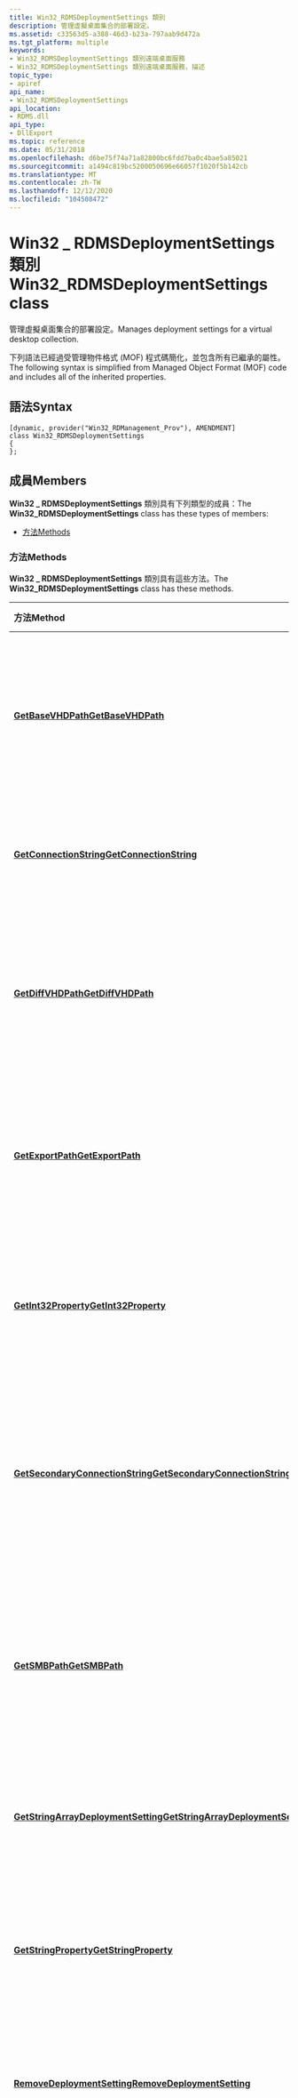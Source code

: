 ```yaml
---
title: Win32_RDMSDeploymentSettings 類別
description: 管理虛擬桌面集合的部署設定。
ms.assetid: c33563d5-a388-46d3-b23a-797aab9d472a
ms.tgt_platform: multiple
keywords:
- Win32_RDMSDeploymentSettings 類別遠端桌面服務
- Win32_RDMSDeploymentSettings 類別遠端桌面服務，描述
topic_type:
- apiref
api_name:
- Win32_RDMSDeploymentSettings
api_location:
- RDMS.dll
api_type:
- DllExport
ms.topic: reference
ms.date: 05/31/2018
ms.openlocfilehash: d6be75f74a71a82800bc6fdd7ba0c4bae5a85021
ms.sourcegitcommit: a1494c819bc5200050696e66057f1020f5b142cb
ms.translationtype: MT
ms.contentlocale: zh-TW
ms.lasthandoff: 12/12/2020
ms.locfileid: "104508472"
---
```

# <a name="win32_rdmsdeploymentsettings-class"></a><span data-ttu-id="dea6d-105">Win32 \_ RDMSDeploymentSettings 類別</span><span class="sxs-lookup"><span data-stu-id="dea6d-105">Win32\_RDMSDeploymentSettings class</span></span>

<span data-ttu-id="dea6d-106">管理虛擬桌面集合的部署設定。</span><span class="sxs-lookup"><span data-stu-id="dea6d-106">Manages deployment settings for a virtual desktop collection.</span></span>

<span data-ttu-id="dea6d-107">下列語法已經過受管理物件格式 (MOF) 程式碼簡化，並包含所有已繼承的屬性。</span><span class="sxs-lookup"><span data-stu-id="dea6d-107">The following syntax is simplified from Managed Object Format (MOF) code and includes all of the inherited properties.</span></span>

## <a name="syntax"></a><span data-ttu-id="dea6d-108">語法</span><span class="sxs-lookup"><span data-stu-id="dea6d-108">Syntax</span></span>

``` syntax
[dynamic, provider("Win32_RDManagement_Prov"), AMENDMENT]
class Win32_RDMSDeploymentSettings
{
};
```

## <a name="members"></a><span data-ttu-id="dea6d-109">成員</span><span class="sxs-lookup"><span data-stu-id="dea6d-109">Members</span></span>

<span data-ttu-id="dea6d-110">**Win32 \_ RDMSDeploymentSettings** 類別具有下列類型的成員：</span><span class="sxs-lookup"><span data-stu-id="dea6d-110">The **Win32\_RDMSDeploymentSettings** class has these types of members:</span></span>

-   [<span data-ttu-id="dea6d-111">方法</span><span class="sxs-lookup"><span data-stu-id="dea6d-111">Methods</span></span>](#methods)

### <a name="methods"></a><span data-ttu-id="dea6d-112">方法</span><span class="sxs-lookup"><span data-stu-id="dea6d-112">Methods</span></span>

<span data-ttu-id="dea6d-113">**Win32 \_ RDMSDeploymentSettings** 類別具有這些方法。</span><span class="sxs-lookup"><span data-stu-id="dea6d-113">The **Win32\_RDMSDeploymentSettings** class has these methods.</span></span>



| <span data-ttu-id="dea6d-114">方法</span><span class="sxs-lookup"><span data-stu-id="dea6d-114">Method</span></span>                                                                                                  | <span data-ttu-id="dea6d-115">描述</span><span class="sxs-lookup"><span data-stu-id="dea6d-115">Description</span></span>                                                                                                                       |
|:--------------------------------------------------------------------------------------------------------|:----------------------------------------------------------------------------------------------------------------------------------|
| [<span data-ttu-id="dea6d-116">**GetBaseVHDPath**</span><span class="sxs-lookup"><span data-stu-id="dea6d-116">**GetBaseVHDPath**</span></span>](getbasevhdpath-win32-rdmsdeploymentsettings.md)                                   | <span data-ttu-id="dea6d-117">抓取虛擬桌面集合 Vhd 部署所在目錄的基底路徑。</span><span class="sxs-lookup"><span data-stu-id="dea6d-117">Retrieves the base path to the directory to which VHDs of the virtual desktop collection are deployed.</span></span><br/>                 |
| [<span data-ttu-id="dea6d-118">**GetConnectionString**</span><span class="sxs-lookup"><span data-stu-id="dea6d-118">**GetConnectionString**</span></span>](win32-rdmsdeploymentsettings-getconnectionstring.md)                         | <span data-ttu-id="dea6d-119">抓取部署層級的資料庫連接字串。</span><span class="sxs-lookup"><span data-stu-id="dea6d-119">Retrieves the deployment-level database connection string.</span></span><br/>                                                             |
| [<span data-ttu-id="dea6d-120">**GetDiffVHDPath**</span><span class="sxs-lookup"><span data-stu-id="dea6d-120">**GetDiffVHDPath**</span></span>](getdiffvhdpath-win32-rdmsdeploymentsettings.md)                                   | <span data-ttu-id="dea6d-121">抓取為虛擬桌面集合部署差異磁片的目錄路徑。</span><span class="sxs-lookup"><span data-stu-id="dea6d-121">Retrieves the directory path to which the differencing disks are deployed for a virtual desktop collection.</span></span><br/>            |
| [<span data-ttu-id="dea6d-122">**GetExportPath**</span><span class="sxs-lookup"><span data-stu-id="dea6d-122">**GetExportPath**</span></span>](getexportpath-win32-rdmsdeploymentsettings.md)                                     | <span data-ttu-id="dea6d-123">抓取虛擬機器集合的虛擬機器部署所在的目錄路徑。</span><span class="sxs-lookup"><span data-stu-id="dea6d-123">Retrieves the directory path to which virtual machines are deployed for a virtual desktop collection.</span></span><br/>                  |
| [<span data-ttu-id="dea6d-124">**GetInt32Property**</span><span class="sxs-lookup"><span data-stu-id="dea6d-124">**GetInt32Property**</span></span>](getint32property-win32-rdmsdeploymentsettings.md)                               | <span data-ttu-id="dea6d-125">抓取虛擬桌面集合部署設定的整數屬性。</span><span class="sxs-lookup"><span data-stu-id="dea6d-125">Retrieves an integer property for the deployment settings of a virtual desktop collection.</span></span><br/>                             |
| [<span data-ttu-id="dea6d-126">**GetSecondaryConnectionString**</span><span class="sxs-lookup"><span data-stu-id="dea6d-126">**GetSecondaryConnectionString**</span></span>](win32-rdmsdeploymentsettings-getsecondaryconnectionstring.md)       | <span data-ttu-id="dea6d-127">抓取部署層級資料庫的次要連接字串，可用來支援密碼到期。</span><span class="sxs-lookup"><span data-stu-id="dea6d-127">Retrieves the deployment-level database secondary connection string, which may be used to support password expiration.</span></span><br/> |
| [<span data-ttu-id="dea6d-128">**GetSMBPath**</span><span class="sxs-lookup"><span data-stu-id="dea6d-128">**GetSMBPath**</span></span>](getsmbpath-win32-rdmsdeploymentsettings.md)                                           | <span data-ttu-id="dea6d-129">抓取虛擬桌面集合的虛擬機器部署所在 SMB 共用的 UNC 路徑。</span><span class="sxs-lookup"><span data-stu-id="dea6d-129">Retrieves the UNC path to the SMB share to which virtual machines of the virtual desktop collection are deployed.</span></span><br/>      |
| [<span data-ttu-id="dea6d-130">**GetStringArrayDeploymentSetting**</span><span class="sxs-lookup"><span data-stu-id="dea6d-130">**GetStringArrayDeploymentSetting**</span></span>](getstringarraydeploymentsetting-win32-rdmsdeploymentsettings.md) | <span data-ttu-id="dea6d-131">抓取虛擬桌面集合的部署設定。</span><span class="sxs-lookup"><span data-stu-id="dea6d-131">Retrieves the deployment settings for a virtual desktop collection.</span></span><br/>                                                    |
| [<span data-ttu-id="dea6d-132">**GetStringProperty**</span><span class="sxs-lookup"><span data-stu-id="dea6d-132">**GetStringProperty**</span></span>](getstringproperty-win32-rdmsdeploymentsettings.md)                             | <span data-ttu-id="dea6d-133">抓取虛擬桌面集合之部署設定的字串屬性。</span><span class="sxs-lookup"><span data-stu-id="dea6d-133">Retrieves a string property for the deployment settings of a virtual desktop collection.</span></span><br/>                               |
| [<span data-ttu-id="dea6d-134">**RemoveDeploymentSetting**</span><span class="sxs-lookup"><span data-stu-id="dea6d-134">**RemoveDeploymentSetting**</span></span>](removedeploymentsetting-win32-rdmsdeploymentsettings.md)                 | <span data-ttu-id="dea6d-135">刪除虛擬桌面集合的部署設定。</span><span class="sxs-lookup"><span data-stu-id="dea6d-135">Deletes the deployment settings for a virtual desktop collection.</span></span><br/>                                                      |
| [<span data-ttu-id="dea6d-136">**SetBaseVHDPath**</span><span class="sxs-lookup"><span data-stu-id="dea6d-136">**SetBaseVHDPath**</span></span>](setbasevhdpath-win32-rdmsdeploymentsettings.md)                                   | <span data-ttu-id="dea6d-137">抓取虛擬桌面集合 Vhd 部署所在目錄的基底路徑。</span><span class="sxs-lookup"><span data-stu-id="dea6d-137">Retrieves the base path to the directory to which VHDs of the virtual desktop collection are deployed.</span></span><br/>                 |
| [<span data-ttu-id="dea6d-138">**SetConnectionString**</span><span class="sxs-lookup"><span data-stu-id="dea6d-138">**SetConnectionString**</span></span>](win32-rdmsdeploymentsettings-setconnectionstring.md)                         | <span data-ttu-id="dea6d-139">設定部署層級的資料庫連接字串。</span><span class="sxs-lookup"><span data-stu-id="dea6d-139">Sets the deployment-level database connection string.</span></span><br/>                                                                  |
| [<span data-ttu-id="dea6d-140">**SetDiffVHDPath**</span><span class="sxs-lookup"><span data-stu-id="dea6d-140">**SetDiffVHDPath**</span></span>](setdiffvhdpath-win32-rdmsdeploymentsettings.md)                                   | <span data-ttu-id="dea6d-141">更新為虛擬桌面集合部署差異磁片的目錄路徑。</span><span class="sxs-lookup"><span data-stu-id="dea6d-141">Updates the directory path to which the differencing disks are deployed for a virtual desktop collection.</span></span><br/>              |
| [<span data-ttu-id="dea6d-142">**SetExportPath**</span><span class="sxs-lookup"><span data-stu-id="dea6d-142">**SetExportPath**</span></span>](setexportpath-win32-rdmsdeploymentsettings.md)                                     | <span data-ttu-id="dea6d-143">更新虛擬機器集合的虛擬機器部署所在的目錄路徑。</span><span class="sxs-lookup"><span data-stu-id="dea6d-143">Updates the directory path to which virtual machines are deployed for a virtual desktop collection.</span></span><br/>                    |
| [<span data-ttu-id="dea6d-144">**SetInt32Property**</span><span class="sxs-lookup"><span data-stu-id="dea6d-144">**SetInt32Property**</span></span>](setint32property-win32-rdmsdeploymentsettings.md)                               | <span data-ttu-id="dea6d-145">針對虛擬桌面集合的部署設定，更新整數屬性。</span><span class="sxs-lookup"><span data-stu-id="dea6d-145">Updates an integer property for the deployment settings of a virtual desktop collection.</span></span><br/>                               |
| [<span data-ttu-id="dea6d-146">**SetSecondaryConnectionString**</span><span class="sxs-lookup"><span data-stu-id="dea6d-146">**SetSecondaryConnectionString**</span></span>](win32-rdmsdeploymentsettings-setsecondaryconnectionstring.md)       | <span data-ttu-id="dea6d-147">設定部署層級資料庫次要連接字串。</span><span class="sxs-lookup"><span data-stu-id="dea6d-147">Sets the deployment-level database secondary connection string.</span></span><br/>                                                        |
| [<span data-ttu-id="dea6d-148">**SetSMBPath**</span><span class="sxs-lookup"><span data-stu-id="dea6d-148">**SetSMBPath**</span></span>](setsmbpath-win32-rdmsdeploymentsettings.md)                                           | <span data-ttu-id="dea6d-149">將 UNC 路徑更新為虛擬桌面集合的虛擬機器部署所在的 SMB 共用。</span><span class="sxs-lookup"><span data-stu-id="dea6d-149">Updates the UNC path to the SMB share to which virtual machines of the virtual desktop collection are deployed.</span></span><br/>        |
| [<span data-ttu-id="dea6d-150">**SetStringArrayDeploymentSetting**</span><span class="sxs-lookup"><span data-stu-id="dea6d-150">**SetStringArrayDeploymentSetting**</span></span>](setstringarraydeploymentsetting-win32-rdmsdeploymentsettings.md) | <span data-ttu-id="dea6d-151">更新虛擬桌面集合的部署設定。</span><span class="sxs-lookup"><span data-stu-id="dea6d-151">Updates the deployment settings for a virtual desktop collection.</span></span><br/>                                                      |
| [<span data-ttu-id="dea6d-152">**SetStringProperty**</span><span class="sxs-lookup"><span data-stu-id="dea6d-152">**SetStringProperty**</span></span>](setstringproperty-win32-rdmsdeploymentsettings.md)                             | <span data-ttu-id="dea6d-153">更新虛擬桌面集合之部署設定的字串屬性。</span><span class="sxs-lookup"><span data-stu-id="dea6d-153">Updates a string property for the deployment settings of a virtual desktop collection.</span></span><br/>                                 |



 

## <a name="requirements"></a><span data-ttu-id="dea6d-154">規格需求</span><span class="sxs-lookup"><span data-stu-id="dea6d-154">Requirements</span></span>



| <span data-ttu-id="dea6d-155">需求</span><span class="sxs-lookup"><span data-stu-id="dea6d-155">Requirement</span></span> | <span data-ttu-id="dea6d-156">值</span><span class="sxs-lookup"><span data-stu-id="dea6d-156">Value</span></span> |
|-------------------------------------|---------------------------------------------------------------------------------------------|
| <span data-ttu-id="dea6d-157">最低支援的用戶端</span><span class="sxs-lookup"><span data-stu-id="dea6d-157">Minimum supported client</span></span><br/> | <span data-ttu-id="dea6d-158">都不支援</span><span class="sxs-lookup"><span data-stu-id="dea6d-158">None supported</span></span><br/>                                                                   |
| <span data-ttu-id="dea6d-159">最低支援的伺服器</span><span class="sxs-lookup"><span data-stu-id="dea6d-159">Minimum supported server</span></span><br/> | <span data-ttu-id="dea6d-160">Windows Server 2012</span><span class="sxs-lookup"><span data-stu-id="dea6d-160">Windows Server 2012</span></span><br/>                                                              |
| <span data-ttu-id="dea6d-161">命名空間</span><span class="sxs-lookup"><span data-stu-id="dea6d-161">Namespace</span></span><br/>                | <span data-ttu-id="dea6d-162">根 \\ cimv2 \\ rdm</span><span class="sxs-lookup"><span data-stu-id="dea6d-162">Root\\cimv2\\rdms</span></span><br/>                                                                |
| <span data-ttu-id="dea6d-163">MOF</span><span class="sxs-lookup"><span data-stu-id="dea6d-163">MOF</span></span><br/>                      | <dl> <span data-ttu-id="dea6d-164"><dt>RDManagement mof</dt></span><span class="sxs-lookup"><span data-stu-id="dea6d-164"><dt>RDManagement.mof</dt></span></span> </dl> |
| <span data-ttu-id="dea6d-165">DLL</span><span class="sxs-lookup"><span data-stu-id="dea6d-165">DLL</span></span><br/>                      | <dl> <span data-ttu-id="dea6d-166"><dt>RDMS.dll</dt></span><span class="sxs-lookup"><span data-stu-id="dea6d-166"><dt>RDMS.dll</dt></span></span> </dl>         |



## <a name="see-also"></a><span data-ttu-id="dea6d-167">另請參閱</span><span class="sxs-lookup"><span data-stu-id="dea6d-167">See also</span></span>

<dl> <dt>

[<span data-ttu-id="dea6d-168">遠端桌面管理服務提供者</span><span class="sxs-lookup"><span data-stu-id="dea6d-168">Remote Desktop Management Services Provider</span></span>](rdms-api-reference.md)
</dt> </dl>

 

 





